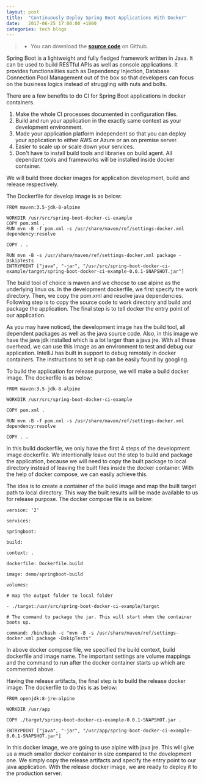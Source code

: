 ```yaml
---
layout: post
title:  "Continuously Deploy Spring Boot Applications With Docker"
date:   2017-06-25 17:00:00 +1000
categories: tech blogs
---
```

>* You can download the [**source code**](https://github.com/yang-zhang-syd/spring-boot-docker-ci-example) on Github.

Spring Boot is a lightweight and fully fledged framework written in Java. It can be used to build RESTful APIs as well as console applications. It provides functionalities such as Dependency Injection, Database Connection Pool Management out of the box so that developers can focus on the business logics instead of struggling with nuts and bolts.

There are a few benefits to do CI for Spring Boot applications in docker containers.

1. Make the whole CI processes documented in configuration files.
2. Build and run your application in the exactly same context as your development environment.
3. Made your application platform independent so that you can deploy your application to either AWS or Azure or an on premise server.
4. Easier to scale up or scale down your services.
5. Don't have to install build tools and libraries on build agent. All dependant tools and frameworks will be installed inside docker container.

We will build three docker images for application development, build and release respectively.

The Dockerfile for develop image is as below:

```
FROM maven:3.5-jdk-8-alpine

WORKDIR /usr/src/spring-boot-docker-ci-example
COPY pom.xml .
RUN mvn -B -f pom.xml -s /usr/share/maven/ref/settings-docker.xml dependency:resolve

COPY . .

RUN mvn -B -s /usr/share/maven/ref/settings-docker.xml package -DskipTests
ENTRYPOINT ["java", "-jar", "/usr/src/spring-boot-docker-ci-example/target/spring-boot-docker-ci-example-0.0.1-SNAPSHOT.jar"]
```

The build tool of choice is maven and we choose to use alpine as the underlying linux os. In the development dockerfile, we first specify the work directory. Then, we copy the pom.xml and resolve java dependencies. Following step is to copy the source code to work directory and build and package the application. The final step is to tell docker the entry point of our application.

As you may have noticed, the development image has the build tool, all dependent packages as well as the java source code. Also, in this image we have the java jdk installed which is a lot larger than a java jre. With all these overhead, we can use this image as an environment to test and debug our application. IntelliJ has built in support to debug remotely in docker containers. The instructions to set it up can be easily found by googling.

To build the application for release purpose, we will make a build docker image. The dockerfile is as below:

```
FROM maven:3.5-jdk-8-alpine

WORKDIR /usr/src/spring-boot-docker-ci-example

COPY pom.xml .

RUN mvn -B -f pom.xml -s /usr/share/maven/ref/settings-docker.xml dependency:resolve

COPY . .
```

In this build dockerfile, we only have the first 4 steps of the development image dockerfile. We intentionally leave out the step to build and package the application, because we will need to copy the built package to local directory instead of leaving the built files inside the docker container. With the help of docker compose, we can easily achieve this.

The idea is to create a container of the build image and map the built target path to local directory. This way the built results will be made available to us for release purpose. The docker compose file is as below:

```
version: '2'

services:

springboot:

build:

context: .

dockerfile: Dockerfile.build

image: demo/springboot-build

volumes:

# map the output folder to local folder

- ./target:/usr/src/spring-boot-docker-ci-example/target

# The command to package the jar. This will start when the container boots up.

command: /bin/bash -c "mvn -B -s /usr/share/maven/ref/settings-docker.xml package -DskipTests"
```

In above docker compose file, we specified the build context, build dockerfile and image name. The important settings are volume mappings and the command to run after the docker container starts up which are commented above.

Having the release artifacts, the final step is to build the release docker image. The dockerfile to do this is as below:

```
FROM openjdk:8-jre-alpine

WORKDIR /usr/app

COPY ./target/spring-boot-docker-ci-example-0.0.1-SNAPSHOT.jar .

ENTRYPOINT ["java", "-jar", "/usr/app/spring-boot-docker-ci-example-0.0.1-SNAPSHOT.jar"]
```

In this docker image, we are going to use alpine with java jre. This will give us a much smaller docker container in size compared to the development one. We simply copy the release artifacts and specify the entry point to our java application. With the release docker image, we are ready to deploy it to the production server.